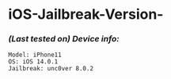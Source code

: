 # iOS-Jailbreak-Version-
### **_(Last tested on) Device info:_**
```
Model: iPhone11
OS: iOS 14.0.1
Jailbreak: unc0ver 8.0.2

```


